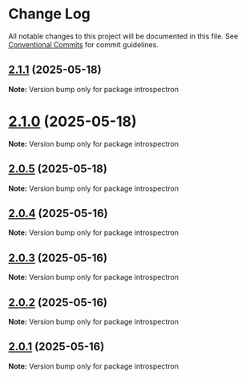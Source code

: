 # Change Log

All notable changes to this project will be documented in this file.
See [Conventional Commits](https://conventionalcommits.org) for commit guidelines.

## [2.1.1](https://github.com/launchql/launchql/compare/introspectron@2.1.0...introspectron@2.1.1) (2025-05-18)

**Note:** Version bump only for package introspectron





# [2.1.0](https://github.com/launchql/launchql/compare/introspectron@2.0.5...introspectron@2.1.0) (2025-05-18)

**Note:** Version bump only for package introspectron





## [2.0.5](https://github.com/launchql/launchql/compare/introspectron@2.0.4...introspectron@2.0.5) (2025-05-18)

**Note:** Version bump only for package introspectron





## [2.0.4](https://github.com/launchql/launchql/compare/introspectron@2.0.3...introspectron@2.0.4) (2025-05-16)

**Note:** Version bump only for package introspectron





## [2.0.3](https://github.com/launchql/launchql/compare/introspectron@2.0.2...introspectron@2.0.3) (2025-05-16)

**Note:** Version bump only for package introspectron





## [2.0.2](https://github.com/launchql/launchql/compare/introspectron@2.0.1...introspectron@2.0.2) (2025-05-16)

**Note:** Version bump only for package introspectron





## [2.0.1](https://github.com/launchql/launchql/compare/introspectron@0.2.12...introspectron@2.0.1) (2025-05-16)

**Note:** Version bump only for package introspectron
